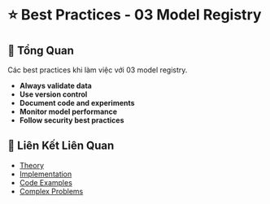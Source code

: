# ⭐ Best Practices - 03 Model Registry

## 🎯 Tổng Quan

Các best practices khi làm việc với 03 model registry.

- **Always validate data**
- **Use version control**
- **Document code and experiments**
- **Monitor model performance**
- **Follow security best practices**

## 🔗 Liên Kết Liên Quan

- [Theory](./THEORY_03_model_registry.md)
- [Implementation](./IMPLEMENTATION_03_model_registry.md)
- [Code Examples](./CODE_EXAMPLES_03_model_registry.md)
- [Complex Problems](./COMPLEX_PROBLEMS.md)
